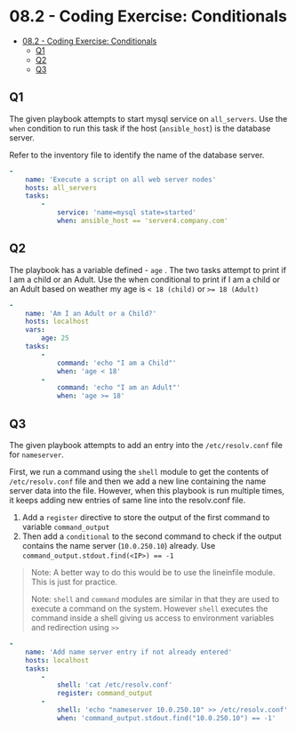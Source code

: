 # 08.2 - Coding Exercise: Conditionals

- [08.2 - Coding Exercise: Conditionals](#082---coding-exercise-conditionals)
  - [Q1](#q1)
  - [Q2](#q2)
  - [Q3](#q3)

## Q1

The given playbook attempts to start mysql service on `all_servers`. Use the `when` condition to run this task if the host (`ansible_host`) is the database server.

Refer to the inventory file to identify the name of the database server.

```yaml
-
    name: 'Execute a script on all web server nodes'
    hosts: all_servers
    tasks:
        -
            service: 'name=mysql state=started'
            when: ansible_host == 'server4.company.com'
```

## Q2

The playbook has a variable defined - `age`
. The two tasks attempt to print if I am a child or an Adult. Use the when conditional to print if I am a child or an Adult based on weather my age is `< 18 (child)`
 or `>= 18 (Adult)`

```yaml
-
    name: 'Am I an Adult or a Child?'
    hosts: localhost
    vars:
        age: 25
    tasks:
        -
            command: 'echo "I am a Child"'
            when: 'age < 18'
        -
            command: 'echo "I am an Adult"'
            when: 'age >= 18'
```

## Q3

The given playbook attempts to add an entry into the `/etc/resolv.conf` file for `nameserver`.

First, we run a command using the `shell` module to get the contents of `/etc/resolv.conf` file and then we add a new line containing the name server data into the file. However, when this playbook is run multiple times, it keeps adding new entries of same line into the resolv.conf file.

1. Add a `register` directive to store the output of the first command to variable `command_output`
2. Then add a `conditional` to the second command to check if the output contains the name server (`10.0.250.10`) already. Use `command_output.stdout.find(<IP>) == -1`

> Note: A better way to do this would be to use the lineinfile module. This is just for practice.
>
>
> Note: `shell` and `command` modules are similar in that they are used to execute a command on the system. However `shell` executes the command inside a shell giving us access to environment variables and redirection using `>>`
>

```yaml
-
    name: 'Add name server entry if not already entered'
    hosts: localhost
    tasks:
        -
            shell: 'cat /etc/resolv.conf'
            register: command_output
        -
            shell: 'echo "nameserver 10.0.250.10" >> /etc/resolv.conf'
            when: 'command_output.stdout.find("10.0.250.10") == -1'
```
